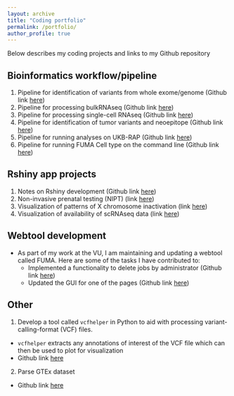 ```yaml
---
layout: archive
title: "Coding portfolio"
permalink: /portfolio/
author_profile: true
---
```


Below describes my coding projects and links to my Github repository

## Bioinformatics workflow/pipeline
1. Pipeline for identification of variants from whole exome/genome (Github link [here](https://github.com/tanyaphung/NGS_pipeline))
2. Pipeline for processing bulkRNAseq (Github link [here](https://github.com/tanyaphung/ald_ipsc_rnaseq))
3. Pipeline for processing single-cell RNAseq (Github link [here](https://github.com/tanyaphung/rnaseq_analysis_scripts))
4. Pipeline for identification of tumor variants and neoepitope (Github link [here](https://github.com/SexChrLab/Cancer_Genomics))
5. Pipeline for running analyses on UKB-RAP (Github link [here](https://github.com/tanyaphung/ukb_rap_workflows))
6. Pipeline for running FUMA Cell type on the command line (Github link [here](https://github.com/tanyaphung/FUMA_Celltype_cmd))


## Rshiny app projects
1. Notes on Rshiny development (Github link [here](https://github.com/tanyaphung/rshiny_tutorial))
2. Non-invasive prenatal testing (NIPT) (link [here](https://tanyaphung.shinyapps.io/nipt_analyses/))
3. Visualization of patterns of X chromosome inactivation (link [here](https://tanyaphung.shinyapps.io/X-inactivation/))
4. Visualization of availability of scRNAseq data (link [here](https://tanyaphung.shinyapps.io/scrna_category_rshiny/))

## Webtool development
- As part of my work at the VU, I am maintaining and updating a webtool called FUMA. Here are some of the tasks I have contributed to: 
    * Implemented a functionality to delete jobs by administrator (Github link [here](https://github.com/vufuma/FUMA-webapp/pull/39/files))
    * Updated the GUI for one of the pages (Github link [here](https://github.com/vufuma/FUMA-webapp/pull/5/files))

## Other
1. Develop a tool called `vcfhelper` in Python to aid with processing variant-calling-format (VCF) files. 
* `vcfhelper` extracts any annotations of interest of the VCF file which can then be used to plot for visualization
* Github link [here](https://github.com/tanyaphung/vcfhelper)

2. Parse GTEx dataset
* Github link [here](https://github.com/tanyaphung/ParseGtex)



